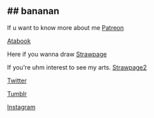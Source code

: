 ## ## bananan 

If u want to know more about me [Patreon](https://www.patreon.com/c/ArrowOfLiez)

[Atabook](https://haljordan.atabook.org/)
     
Here if you wanna draw [Strawpage](https://jordanhal.straw.page) 

If you're uhm interest to see my arts.
[Strawpage2](https://ang3lcakeart.straw.page/)

[Twitter](https://x.com/HaroldJordanfan)


[Tumblr](https://www.tumblr.com/blog/angelc3ke)



[Instagram](https://www.instagram.com/haroldjordanfan/)
